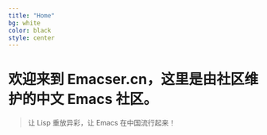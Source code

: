 ```yaml
---
title: "Home"
bg: white
color: black
style: center
---
```


# 欢迎来到 Emacser.cn，这里是由社区维护的中文 Emacs 社区。

> 让 Lisp 重放异彩，让 Emacs 在中国流行起来！
